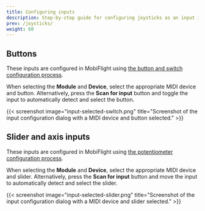 ```yaml
---
title: Configuring inputs
description: Step-by-step guide for configuring joysticks as an input in MobiFlight.
prev: /joysticks/
weight: 60
---
```


## Buttons

These inputs are configured in MobiFlight using [the button and switch configuration process](/devices/button-switch/configuring-input).

When selecting the **Module** and **Device**, select the appropriate MIDI device and button. Alternatively, press the **Scan for input** button and toggle the input to automatically detect and select the button.

{{< screenshot image="input-selected-switch.png" title="Screenshot of the input configuration dialog with a MIDI device and button selected." >}}

## Slider and axis inputs

These inputs are configured in MobiFlight using [the potentiometer configuration process](/devices/potentiometer/configuring-input).

When selecting the **Module** and **Device**, select the appropriate MIDI device and slider. Alternatively, press the **Scan for input** button and move the input to automatically detect and select the slider.

{{< screenshot image="input-selected-slider.png" title="Screenshot of the input configuration dialog with a MIDI device and slider selected." >}}
